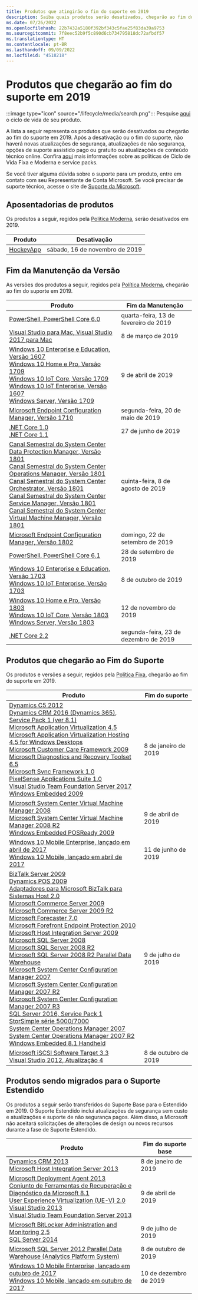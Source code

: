 ```yaml
---
title: Produtos que atingirão o fim do suporte em 2019
description: Saiba quais produtos serão desativados, chegarão ao fim do suporte ou serão transferidos do suporte base para o suporte estendido em 2019.
ms.date: 07/26/2022
ms.openlocfilehash: 22b7432a5180f392bf343c5fae25f83da39a9753
ms.sourcegitcommit: 7f8eec52b9f5c890d6cb734795818dc72afbdf57
ms.translationtype: HT
ms.contentlocale: pt-BR
ms.lasthandoff: 09/09/2022
ms.locfileid: "4518218"
---
```

# <a name="products-ending-support-in-2019"></a>Produtos que chegarão ao fim do suporte em 2019

:::image type="icon" source="/lifecycle/media/search.png":::
Pesquise [aqui](/lifecycle/products/) o ciclo de vida de seu produto.

A lista a seguir representa os produtos que serão desativados ou chegarão ao fim do suporte em 2019. Após a desativação ou o fim do suporte, não haverá novas atualizações de segurança, atualizações de não segurança, opções de suporte assistido pago ou gratuito ou atualizações de conteúdo técnico online. Confira [aqui](/lifecycle/overview/product-end-of-support-overview) mais informações sobre as políticas de Ciclo de Vida Fixa e Moderna e service packs.

Se você tiver alguma dúvida sobre o suporte para um produto, entre em contato com seu Representante de Conta Microsoft. Se você precisar de suporte técnico, acesse o site de [Suporte da Microsoft](https://support.microsoft.com/contactus/?ws=support).

## <a name="product-retirements"></a>Aposentadorias de produtos

Os produtos a seguir, regidos pela [Política Moderna](/lifecycle/policies/modern), serão desativados em 2019.

| Produto | Desativação |
| --- | --- |
| [HockeyApp](/lifecycle/products/hockeyapp?branch=live)<br> | sábado, 16 de novembro de 2019 |


## <a name="release-end-of-servicing"></a>Fim da Manutenção da Versão

As versões dos produtos a seguir, regidos pela [Política Moderna](/lifecycle/policies/modern), chegarão ao fim do suporte em 2019.

| Produto | Fim da Manutenção |
| --- | --- |
| [PowerShell, PowerShell Core 6.0](/lifecycle/products/powershell?branch=live)<br> | quarta-feira, 13 de fevereiro de 2019 |
| [Visual Studio para Mac, Visual Studio 2017 para Mac](/lifecycle/products/visual-studio-for-mac?branch=live)<br> | 8 de março de 2019 |
| [Windows 10 Enterprise e Education, Versão 1607](/lifecycle/products/windows-10-enterprise-and-education?branch=live)<br>[Windows 10 Home e Pro, Versão 1709](/lifecycle/products/windows-10-home-and-pro?branch=live)<br>[Windows 10 IoT Core, Versão 1709](/lifecycle/products/windows-10-iot-core?branch=live)<br>[Windows 10 IoT Enterprise, Versão 1607](/lifecycle/products/windows-10-iot-enterprise?branch=live)<br>[Windows Server, Versão 1709](/lifecycle/products/windows-server?branch=live)<br> | 9 de abril de 2019 |
| [Microsoft Endpoint Configuration Manager, Versão 1710](/lifecycle/products/microsoft-endpoint-configuration-manager?branch=live)<br> | segunda-feira, 20 de maio de 2019 |
| [.NET Core 1.0](/lifecycle/products/microsoft-net-and-net-core?branch=live)<br>[.NET Core 1.1](/lifecycle/products/microsoft-net-and-net-core?branch=live)<br> | 27 de junho de 2019 |
| [Canal Semestral do System Center Data Protection Manager, Versão 1801](/lifecycle/products/system-center-data-protection-manager-semi-annual-channel?branch=live)<br>[Canal Semestral do System Center Operations Manager, Versão 1801](/lifecycle/products/system-center-operations-manager-semi-annual-channel?branch=live)<br>[Canal Semestral do System Center Orchestrator, Versão 1801](/lifecycle/products/system-center-orchestrator-semi-annual-channel?branch=live)<br>[Canal Semestral do System Center Service Manager, Versão 1801](/lifecycle/products/system-center-service-manager-semi-annual-channel?branch=live)<br>[Canal Semestral do System Center Virtual Machine Manager, Versão 1801](/lifecycle/products/system-center-virtual-machine-manager-semi-annual-channel?branch=live)<br> | quinta-feira, 8 de agosto de 2019 |
| [Microsoft Endpoint Configuration Manager, Versão 1802](/lifecycle/products/microsoft-endpoint-configuration-manager?branch=live)<br> | domingo, 22 de setembro de 2019 |
| [PowerShell, PowerShell Core 6.1](/lifecycle/products/powershell?branch=live)<br> | 28 de setembro de 2019 |
| [Windows 10 Enterprise e Education, Versão 1703](/lifecycle/products/windows-10-enterprise-and-education?branch=live)<br>[Windows 10 IoT Enterprise, Versão 1703](/lifecycle/products/windows-10-iot-enterprise?branch=live)<br> | 8 de outubro de 2019 |
| [Windows 10 Home e Pro, Versão 1803](/lifecycle/products/windows-10-home-and-pro?branch=live)<br>[Windows 10 IoT Core, Versão 1803](/lifecycle/products/windows-10-iot-core?branch=live)<br>[Windows Server, Versão 1803](/lifecycle/products/windows-server?branch=live)<br> | 12 de novembro de 2019 |
| [.NET Core 2.2](/lifecycle/products/microsoft-net-and-net-core?branch=live)<br> | segunda-feira, 23 de dezembro de 2019 |


## <a name="products-reaching-end-of-support"></a>Produtos que chegarão ao Fim do Suporte

Os produtos e versões a seguir, regidos pela [Política Fixa](/lifecycle/policies/fixed), chegarão ao fim do suporte em 2019.

| Produto | Fim do suporte |
| --- | --- |
| [Dynamics C5 2012](/lifecycle/products/dynamics-c5-2012?branch=live)<br>[Dynamics CRM 2016 (Dynamics 365), Service Pack 1 (ver 8.1)](/lifecycle/products/dynamics-crm-2016-dynamics-365?branch=live)<br>[Microsoft Application Virtualization 4.5](/lifecycle/products/microsoft-application-virtualization-45?branch=live)<br>[Microsoft Application Virtualization Hosting 4.5 for Windows Desktops](/lifecycle/products/microsoft-application-virtualization-hosting-45?branch=live)<br>[Microsoft Customer Care Framework 2009](/lifecycle/products/microsoft-customer-care-framework-2009?branch=live)<br>[Microsoft Diagnostics and Recovery Toolset 6.5](/lifecycle/products/microsoft-diagnostics-and-recovery-toolset-65?branch=live)<br>[Microsoft Sync Framework 1.0](/lifecycle/products/microsoft-sync-framework-10?branch=live)<br>[PixelSense Applications Suite 1.0](/lifecycle/products/pixelsense-applications-suite-10?branch=live)<br>[Visual Studio Team Foundation Server 2017](/lifecycle/products/visual-studio-team-foundation-server-2017?branch=live)<br>[Windows Embedded 2009](/lifecycle/products/windows-embedded-2009?branch=live)<br> | 8 de janeiro de 2019 |
| [Microsoft System Center Virtual Machine Manager 2008](/lifecycle/products/microsoft-system-center-virtual-machine-manager-2008?branch=live)<br>[Microsoft System Center Virtual Machine Manager 2008 R2](/lifecycle/products/microsoft-system-center-virtual-machine-manager-2008-r2?branch=live)<br>[Windows Embedded POSReady 2009](/lifecycle/products/windows-embedded-posready-2009?branch=live)<br> | 9 de abril de 2019 |
| [Windows 10 Mobile Enterprise, lançado em abril de 2017](/lifecycle/products/windows-10-mobile-enterprise-released-in-april-2017?branch=live)<br>[Windows 10 Mobile, lançado em abril de 2017](/lifecycle/products/windows-10-mobile-released-in-april-2017?branch=live)<br> | 11 de junho de 2019 |
| [BizTalk Server 2009](/lifecycle/products/biztalk-server-2009?branch=live)<br>[Dynamics POS 2009](/lifecycle/products/dynamics-pos-2009?branch=live)<br>[Adaptadores para Microsoft BizTalk para Sistemas Host 2.0](/lifecycle/products/microsoft-biztalk-adapters-for-host-systems-20?branch=live)<br>[Microsoft Commerce Server 2009](/lifecycle/products/microsoft-commerce-server-2009?branch=live)<br>[Microsoft Commerce Server 2009 R2](/lifecycle/products/microsoft-commerce-server-2009-r2?branch=live)<br>[Microsoft Forecaster 7.0](/lifecycle/products/microsoft-forecaster-70?branch=live)<br>[Microsoft Forefront Endpoint Protection 2010](/lifecycle/products/microsoft-forefront-endpoint-protection-2010?branch=live)<br>[Microsoft Host Integration Server 2009](/lifecycle/products/microsoft-host-integration-server-2009?branch=live)<br>[Microsoft SQL Server 2008](/lifecycle/products/microsoft-sql-server-2008?branch=live)<br>[Microsoft SQL Server 2008 R2](/lifecycle/products/microsoft-sql-server-2008-r2?branch=live)<br>[Microsoft SQL Server 2008 R2 Parallel Data Warehouse](/lifecycle/products/microsoft-sql-server-2008-r2-parallel-data-warehouse?branch=live)<br>[Microsoft System Center Configuration Manager 2007](/lifecycle/products/microsoft-system-center-configuration-manager-2007?branch=live)<br>[Microsoft System Center Configuration Manager 2007 R2](/lifecycle/products/microsoft-system-center-configuration-manager-2007-r2?branch=live)<br>[Microsoft System Center Configuration Manager 2007 R3](/lifecycle/products/microsoft-system-center-configuration-manager-2007-r3?branch=live)<br>[SQL Server 2016, Service Pack 1](/lifecycle/products/sql-server-2016?branch=live)<br>[StorSimple série 5000/7000](/lifecycle/products/storsimple-50007000-series?branch=live)<br>[System Center Operations Manager 2007](/lifecycle/products/system-center-operations-manager-2007?branch=live)<br>[System Center Operations Manager 2007 R2](/lifecycle/products/system-center-operations-manager-2007-r2?branch=live)<br>[Windows Embedded 8.1 Handheld](/lifecycle/products/windows-embedded-81-handheld?branch=live)<br> | 9 de julho de 2019 |
| [Microsoft iSCSI Software Target 3.3](/lifecycle/products/microsoft-iscsi-software-target-33?branch=live)<br>[Visual Studio 2012, Atualização 4](/lifecycle/products/visual-studio-2012?branch=live)<br> | 8 de outubro de 2019 |


## <a name="products-moving-to-extended-support"></a>Produtos sendo migrados para o Suporte Estendido

Os produtos a seguir serão transferidos do Suporte Base para o Estendido em 2019. O Suporte Estendido inclui atualizações de segurança sem custo e atualizações e suporte de não segurança pagos. Além disso, a Microsoft não aceitará solicitações de alterações de design ou novos recursos durante a fase de Suporte Estendido.

| Produto | Fim do suporte base |
| --- | --- |
| [Dynamics CRM 2013](/lifecycle/products/dynamics-crm-2013?branch=live)<br>[Microsoft Host Integration Server 2013](/lifecycle/products/microsoft-host-integration-server-2013?branch=live)<br> | 8 de janeiro de 2019 |
| [Microsoft Deployment Agent 2013](/lifecycle/products/microsoft-deployment-agent-2013?branch=live)<br>[Conjunto de Ferramentas de Recuperação e Diagnóstico da Microsoft 8.1](/lifecycle/products/microsoft-diagnostics-and-recovery-toolset-81?branch=live)<br>[User Experience Virtualization (UE-V) 2.0](/lifecycle/products/user-experience-virtualization-uev-20?branch=live)<br>[Visual Studio 2013](/lifecycle/products/visual-studio-2013?branch=live)<br>[Visual Studio Team Foundation Server 2013](/lifecycle/products/visual-studio-team-foundation-server-2013?branch=live)<br> | 9 de abril de 2019 |
| [Microsoft BitLocker Administration and Monitoring 2.5](/lifecycle/products/microsoft-bitlocker-administration-and-monitoring-25?branch=live)<br>[SQL Server 2014](/lifecycle/products/sql-server-2014?branch=live)<br> | 9 de julho de 2019 |
| [Microsoft SQL Server 2012 Parallel Data Warehouse (Analytics Platform System)](/lifecycle/products/microsoft-sql-server-2012-parallel-data-warehouse-analytics-platform-system?branch=live)<br> | 8 de outubro de 2019 |
| [Windows 10 Mobile Enterprise, lançado em outubro de 2017](/lifecycle/products/windows-10-mobile-enterprise-released-in-october-2017?branch=live)<br>[Windows 10 Mobile, lançado em outubro de 2017](/lifecycle/products/windows-10-mobile-released-in-october-2017?branch=live)<br> | 10 de dezembro de 2019 |
